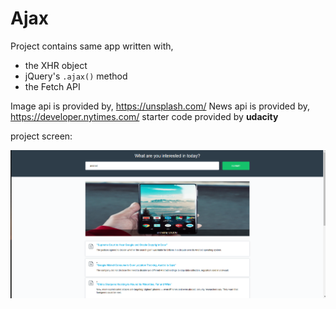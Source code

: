 # Ajax
Project contains same app written with,

* the XHR object
* jQuery's `.ajax()` method
* the Fetch API

Image api is provided by, https://unsplash.com/
News api is provided by, https://developer.nytimes.com/
starter code provided by **udacity**

project screen:

![picture](/images/page1.png)

